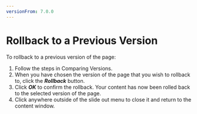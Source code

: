 ```yaml
---
versionFrom: 7.0.0
---
```


# Rollback to a Previous Version

To rollback to a previous version of the page:

1. Follow the steps in Comparing Versions.
2. When you have chosen the version of the page that you wish to rollback to, click the ***Rollback*** button.
3. Click ***OK*** to confirm the rollback. Your content has now been rolled back to the selected version of the page.
4. Click anywhere outside of the slide out menu to close it and return to the content window.
